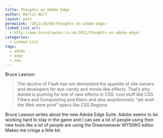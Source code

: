 ```yaml
---
title: Thoughts on Adobe Edge
author: Martin Wolf
layout: post
permalink: /2012/10/08/thoughts-on-adobe-edge/
linked_list_url:
  - http://www.brucelawson.co.uk/2012/thoughts-on-adobe-edge/
categories:
  - Linked List
tags:
  - adobe
  - edge
  - new
---
```

<p class="linked-list-quote-author">
  Bruce Lawson:
</p>

> The decline of Flash has not diminished the appetite of site owners and developers for eye-candy and movie-like effects. That’s why Adobe is pushing for lots of new effects in CSS: cool stuff like CSS Filters and Compositing and filters and also anachronistic “we wish the Web were print” specs like CSS Regions.

Bruce Lawson writes about the new Adobe Edge Suite. Adobe seems to be working hard to stay in the game and I can see a lot of people using their new tools like a lot of people are using the Dreamweaver WYSIWG editor. Makes me cringe a little bit.